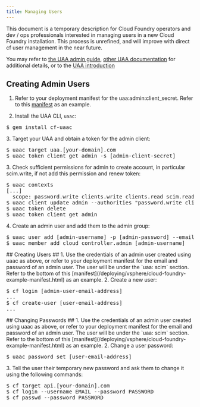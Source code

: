 ```yaml
---
title: Managing Users
---
```


This document is a temporary description for Cloud Foundry operators and dev / ops professionals interested in managing users in a new Cloud Foundry installation. This process is unrefined, and will improve with direct cf user management in the near future.

You may refer to [the UAA admin guide](https://github.com/cloudfoundry/uaa/blob/master/docs/Sysadmin-Guide.rst), [other UAA documentation](https://github.com/cloudfoundry/uaa/tree/master/docs) for additional details,
or to the [UAA introduction](/concepts/architecture/uaa.html)

## <a id='creating-admin-users'></a> Creating Admin Users ##

1. Refer to your deployment manifest for the uaa:admin:client_secret. Refer to this [manifest](/deploying/vsphere/cloud-foundry-example-manifest.html) as an example.

2. Install the UAA CLI, `uaac`:
<pre class="terminal">
$ gem install cf-uaac
</pre class="terminal">

3. Target your UAA and obtain a token for the admin client:
<pre class="terminal">
$ uaac target uaa.[your-domain].com
$ uaac token client get admin -s [admin-client-secret]
</pre class="terminal">

3. Check sufficient permissions for admin to create account, in particular scim.write, if not add this permission and renew token:
<pre class="terminal">
$ uaac contexts
[...]
  scope: password.write clients.write clients.read scim.read uaa.admin clients.secret
$ uaac client update admin --authorities "password.write clients.write clients.read scim.read uaa.admin clients.secret scim.write"
$ uaac token delete
$ uaac token client get admin
</pre class="terminal">

4. Create an admin user and add them to the admin group:
<pre class="terminal">
$ uaac user add [admin-username] -p [admin-password] --emails [admin-user-email-address]
$ uaac member add cloud_controller.admin [admin-username]
</pre class="terminal">

## <a id='creating-users'></a> Creating Users ##

1. Use the credentials of an admin user created using uaac as above, or refer to your deployment manifest for the email and password of an admin user. The user will be under the `uaa: scim` section. Refer to the bottom of this [manifest](/deploying/vsphere/cloud-foundry-example-manifest.html) as an example.

2. Create a new user:
<pre class="terminal">
$ cf login [admin-user-email-address]
...
$ cf create-user [user-email-address]
...
</pre class="terminal">

## <a id='changing-passwords'></a> Changing Passwords ##

1. Use the credentials of an admin user created using uaac as above, or refer to your deployment manifest for the email and password of an admin user. The user will be under the `uaa: scim` section. Refer to the bottom of this [manifest](/deploying/vsphere/cloud-foundry-example-manifest.html) as an example.

2. Change a user password:
<pre class="terminal">
$ uaac password set [user-email-address]
</pre class="terminal">

3. Tell the user their temporary new password and ask them to change it using the following commands:
<pre class="terminal">
$ cf target api.[your-domain].com
$ cf login --username EMAIL --password PASSWORD
$ cf passwd --password PASSWORD
</pre class="terminal">
